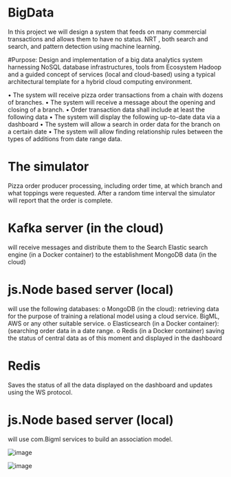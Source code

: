 # BigData

In this project we will design a system that feeds on many commercial transactions and allows them to have no status.
NRT , both search and search, and pattern detection using machine learning.

#Purpose:
Design and implementation of a big data analytics system harnessing NoSQL database infrastructures, tools from Ecosystem Hadoop
and a guided concept of services (local and cloud-based) using a typical architectural template for a hybrid cloud computing environment.

• The system will receive pizza order transactions from a chain with dozens of branches.
• The system will receive a message about the opening and closing of a branch.
• Order transaction data shall include at least the following data
• The system will display the following up-to-date data via a dashboard
• The system will allow a search in order data for the branch on a certain date
• The system will allow finding relationship rules between the types of additions from date range data.

# The simulator
  Pizza order producer processing, including order time, at which branch and what toppings were requested. After a random time interval the simulator will report that the order is complete.

# Kafka server (in the cloud)
  will receive messages and distribute them to the Search Elastic search engine (in a Docker container) to the establishment
MongoDB data (in the cloud)

# js.Node based server (local)
  will use the following databases:
o MongoDB (in the cloud): retrieving data for the purpose of training a relational model using a cloud service. BigML,
AWS or any other suitable service.
o Elasticsearch (in a Docker container): (searching order data in a date range.
o Redis (in a Docker container) saving the status of central data as of this moment and displayed in the dashboard

# Redis
Saves the status of all the data displayed on the dashboard and updates using the WS protocol.

# js.Node based server (local)
  will use com.Bigml services to build an association model.
  
  
  ![image](https://user-images.githubusercontent.com/93525881/226264941-3dab1793-f32a-4210-8516-1d24d16e179c.png)
  
  ![image](https://user-images.githubusercontent.com/93525881/226265003-59ac3df7-8e15-4bba-8af1-ee7767079eef.png)

